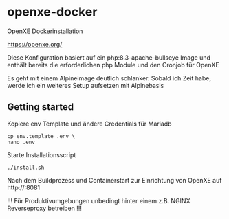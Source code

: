 # openxe-docker
OpenXE Dockerinstallation

https://openxe.org/

Diese Konfiguration basiert auf ein php:8.3-apache-bullseye Image und enthält bereits die erforderlichen php Module
und den Cronjob für OpenXE

Es geht mit einem Alpineimage deutlich schlanker. Sobald ich Zeit habe, werde ich ein weiteres Setup aufsetzen mit Alpinebasis



## Getting started

Kopiere env Template und ändere Credentials für Mariadb

~~~
cp env.template .env \
nano .env
~~~


Starte Installationsscript

~~~
./install.sh
~~~

Nach dem Buildprozess und Containerstart zur Einrichtung von OpenXE auf http://<deine-server-ip>:8081

!!! Für Produktivumgebungen unbedingt hinter einem z.B. NGINX Reverseproxy betreiben !!!


